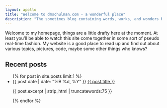 ```yaml
---
layout: apollo
title: "Welcome to dmschulman.com - a wonderful place"
description: "The sometimes blog containing words, works, and wonders by David M. Schulman. Come for the web development, stay for the DIY electronics and synthesizers."
---
```


Welcome to my homepage, things are a little drafty here at the moment. At least you'll be able to watch this site come together in some sort of pseudo real-time fashion. My website is a good place to read up and find out about various topics, pictures, code, maybe some other things who knows?

## Recent posts

<ul class="posts">
{% for post in site.posts limit:1 %}
  <li>
    <span class="date">{{ post.date | date: "%B %d, %Y" }}</span>
    <a href="{{ post.url }}" title="{{ post.title }}">{{ post.title }}</a>
    <p class="excerpt">{{ post.excerpt | strip_html | truncatewords:75 }}</p>
  </li>
{% endfor %}
</ul>
